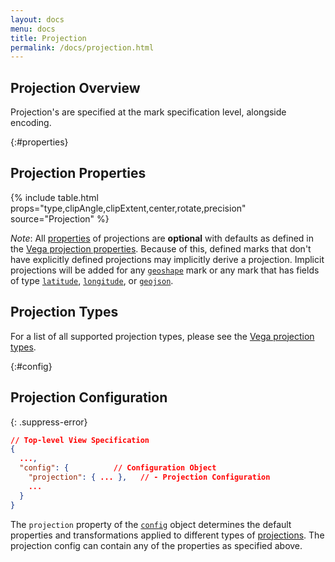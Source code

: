 ```yaml
---
layout: docs
menu: docs
title: Projection
permalink: /docs/projection.html
---
```

## Projection Overview
Projection's are specified at the mark specification level, alongside encoding.

{:#properties}
## Projection Properties
{% include table.html props="type,clipAngle,clipExtent,center,rotate,precision" source="Projection" %}


*Note*: All [properties](#properties) of projections are **optional** with defaults as defined in the [Vega projection properties](https://vega.github.io/vega/docs/projections/#properties). Because of this, defined marks that don't have explicitly defined projections may implicitly derive a projection. Implicit projections will be added for any [`geoshape`](geoshape.html) mark or any mark that has fields of type [`latitude`](type.html#latitude), [`longitude`](type.html#longitude), or [`geojson`](type.html#geojson).


## Projection Types
For a list of all supported projection types, please see the [Vega projection types](https://vega.github.io/vega/docs/projections/#types).


{:#config}
## Projection Configuration

{: .suppress-error}
```json
// Top-level View Specification
{
  ...,
  "config": {          // Configuration Object
    "projection": { ... },   // - Projection Configuration
    ...
  }
}
```

The `projection` property of the [`config`](config.html) object determines the default properties and transformations applied to different types of [projections](projection.html).
The projection config can contain any of the properties as specified above.
